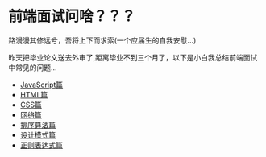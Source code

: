 
# 前端面试问啥？？？

路漫漫其修远兮，吾将上下而求索(一个应届生的自我安慰...)

昨天把毕业论文送去外审了,距离毕业不到三个月了，以下是小白我总结前端面试中常见的问题... 

* [JavaScript篇](./JavaScript.md)
* [HTML篇](./HTML.md)
* [CSS篇](./CSS.md)
* [网络篇](./NETWORK.md)
* [排序算法篇](./SORT.md)
* [设计模式篇](./DesignMode.md)
* [正则表达式篇](./Regular.md)




